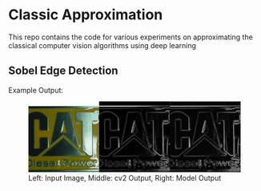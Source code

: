 # Classic Approximation

This repo contains the code for various experiments on approximating the classical computer vision algorithms using deep learning

## Sobel Edge Detection

Example Output:

<figure>
  <img
    src="samples/demo1.png"
    alt="Sobel Edge Detection">
  <figcaption>
    Left: Input Image, Middle: cv2 Output, Right: Model Output
  </figcaption>
</figure>

